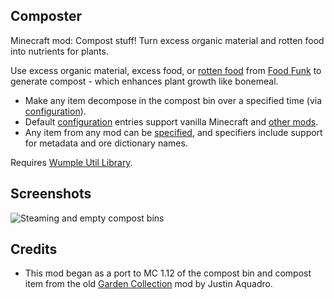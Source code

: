 ## Composter

Minecraft mod: Compost stuff!  Turn excess organic material and rotten food into nutrients for plants.

Use excess organic material, excess food, or [rotten food](https://github.com/Stormwind99/FoodFunk/wiki/Rotten-food) from [Food Funk](https://github.com/Stormwind99/FoodFunk) to generate compost - which enhances plant growth like bonemeal.

* Make any item decompose in the compost bin over a specified time (via [configuration](https://github.com/Stormwind99/Composter/wiki/Configuration)).
* Default [configuration](https://github.com/Stormwind99/Composter/wiki/Configuration) entries support vanilla Minecraft and [other mods](https://github.com/Stormwind99/Composter/wiki/Compatibility). 
* Any item from any mod can be [specified](https://github.com/Stormwind99/Composter/wiki/Configuration), and specifiers include support for metadata and ore dictionary names.

Requires [Wumple Util Library](https://github.com/Stormwind99/WumpleUtil).

## Screenshots

![Steaming and empty compost bins](https://github.com/Stormwind99/Composter/raw/master/other/screenshots/screenshot-0.png)

## Credits

 * This mod began as a port to MC 1.12 of the compost bin and compost item from the old [Garden Collection](https://github.com/jaquadro/GardenCollection) mod by Justin Aquadro.
